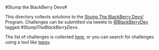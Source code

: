 #Stump the BlackBerry Devs#

This directory collects solutions to the
[Stump The BlackBerry Devs!](http://devblog.blackberry.com/2012/08/stump-blackberry-devs/) Program.
Challenges can be submitted via tweets to [@BlackBerryDev](http://twitter.com/BlackBerryDev)
tagged _#StumpTheBlackBerryDevs_.

The list of challenges is collected
[here](http://blackberry.github.com/Cascades-Community-Samples/stumpthedevs/index.html),
or you can search for challenges using a tool like
[topsy](http://topsy.com/s?q=%23StumpTheBlackBerryDevs).

